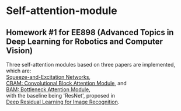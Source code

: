 # Self-attention-module
## Homework #1 for EE898 (Advanced Topics in Deep Learning for Robotics and Computer Vision)<br>
Three self-attention modules based on three papers are implemented, which are:<br>
[Squeeze-and-Excitation Networks](https://arxiv.org/abs/1709.01507),<br>
[CBAM: Convolutional Block Attention Module](https://arxiv.org/abs/1807.06521), and<br>
[BAM: Bottleneck Attention Module](https://arxiv.org/abs/1807.06514),<br>
with the baseline being 'ResNet', proposed in<br>
[Deep Residual Learning for Image Recognition](https://arxiv.org/abs/1512.03385).<br>

